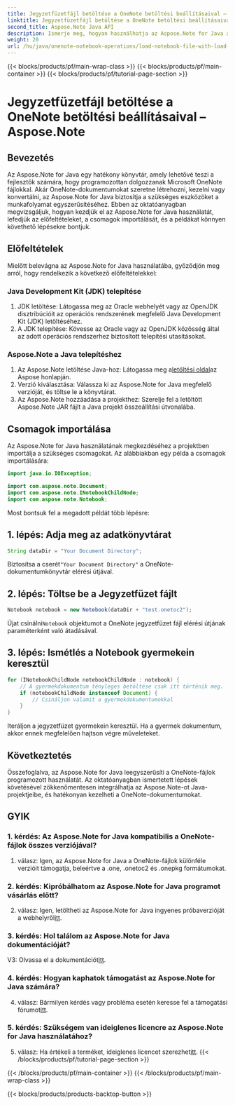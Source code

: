 ```yaml
---
title: Jegyzetfüzetfájl betöltése a OneNote betöltési beállításaival – Aspose.Note
linktitle: Jegyzetfüzetfájl betöltése a OneNote betöltési beállításaival – Aspose.Note
second_title: Aspose.Note Java API
description: Ismerje meg, hogyan használhatja az Aspose.Note for Java alkalmazást a OneNote-fájlok programozott kezeléséhez. Kezdje el most átfogó oktatóanyagunkat.
weight: 20
url: /hu/java/onenote-notebook-operations/load-notebook-file-with-load-options/
---
```


{{< blocks/products/pf/main-wrap-class >}}
{{< blocks/products/pf/main-container >}}
{{< blocks/products/pf/tutorial-page-section >}}

# Jegyzetfüzetfájl betöltése a OneNote betöltési beállításaival – Aspose.Note

## Bevezetés

Az Aspose.Note for Java egy hatékony könyvtár, amely lehetővé teszi a fejlesztők számára, hogy programozottan dolgozzanak Microsoft OneNote fájlokkal. Akár OneNote-dokumentumokat szeretne létrehozni, kezelni vagy konvertálni, az Aspose.Note for Java biztosítja a szükséges eszközöket a munkafolyamat egyszerűsítéséhez. Ebben az oktatóanyagban megvizsgáljuk, hogyan kezdjük el az Aspose.Note for Java használatát, lefedjük az előfeltételeket, a csomagok importálását, és a példákat könnyen követhető lépésekre bontjuk.

## Előfeltételek

Mielőtt belevágna az Aspose.Note for Java használatába, győződjön meg arról, hogy rendelkezik a következő előfeltételekkel:

### Java Development Kit (JDK) telepítése

1. JDK letöltése: Látogassa meg az Oracle webhelyét vagy az OpenJDK disztribúcióit az operációs rendszerének megfelelő Java Development Kit (JDK) letöltéséhez.
2. A JDK telepítése: Kövesse az Oracle vagy az OpenJDK közösség által az adott operációs rendszerhez biztosított telepítési utasításokat.

### Aspose.Note a Java telepítéshez

1.  Az Aspose.Note letöltése Java-hoz: Látogassa meg a[letöltési oldal](https://releases.aspose.com/note/java/)az Aspose honlapján.
2. Verzió kiválasztása: Válassza ki az Aspose.Note for Java megfelelő verzióját, és töltse le a könyvtárat.
3. Az Aspose.Note hozzáadása a projekthez: Szerelje fel a letöltött Aspose.Note JAR fájlt a Java projekt összeállítási útvonalába.

## Csomagok importálása

Az Aspose.Note for Java használatának megkezdéséhez a projektben importálja a szükséges csomagokat. Az alábbiakban egy példa a csomagok importálására:

```java
import java.io.IOException;

import com.aspose.note.Document;
import com.aspose.note.INotebookChildNode;
import com.aspose.note.Notebook;
```

Most bontsuk fel a megadott példát több lépésre:

## 1. lépés: Adja meg az adatkönyvtárat

```java
String dataDir = "Your Document Directory";
```

 Biztosítsa a cserét`"Your Document Directory"` a OneNote-dokumentumkönyvtár elérési útjával.

## 2. lépés: Töltse be a Jegyzetfüzet fájlt

```java
Notebook notebook = new Notebook(dataDir + "test.onetoc2");
```

 Újat csinálni`Notebook` objektumot a OneNote jegyzetfüzet fájl elérési útjának paraméterként való átadásával.

## 3. lépés: Ismétlés a Notebook gyermekein keresztül

```java
for (INotebookChildNode notebookChildNode : notebook) {
    // A gyermekdokumentum tényleges betöltése csak itt történik meg.
    if (notebookChildNode instanceof Document) {
        // Csináljon valamit a gyermekdokumentumokkal
    }
}
```

Iteráljon a jegyzetfüzet gyermekein keresztül. Ha a gyermek dokumentum, akkor ennek megfelelően hajtson végre műveleteket.

## Következtetés

Összefoglalva, az Aspose.Note for Java leegyszerűsíti a OneNote-fájlok programozott használatát. Az oktatóanyagban ismertetett lépések követésével zökkenőmentesen integrálhatja az Aspose.Note-ot Java-projektjeibe, és hatékonyan kezelheti a OneNote-dokumentumokat.

## GYIK

### 1. kérdés: Az Aspose.Note for Java kompatibilis a OneNote-fájlok összes verziójával?

1. válasz: Igen, az Aspose.Note for Java a OneNote-fájlok különféle verzióit támogatja, beleértve a .one, .onetoc2 és .onepkg formátumokat.

### 2. kérdés: Kipróbálhatom az Aspose.Note for Java programot vásárlás előtt?

 2. válasz: Igen, letöltheti az Aspose.Note for Java ingyenes próbaverzióját a webhelyről[itt](https://releases.aspose.com/).

### 3. kérdés: Hol találom az Aspose.Note for Java dokumentációját?

 V3: Olvassa el a dokumentációt[itt](https://reference.aspose.com/note/java/).

### 4. kérdés: Hogyan kaphatok támogatást az Aspose.Note for Java számára?

 4. válasz: Bármilyen kérdés vagy probléma esetén keresse fel a támogatási fórumot[itt](https://forum.aspose.com/c/note/28).

### 5. kérdés: Szükségem van ideiglenes licencre az Aspose.Note for Java használatához?

 5. válasz: Ha értékeli a terméket, ideiglenes licencet szerezhet[itt](https://purchase.aspose.com/temporary-license/).
{{< /blocks/products/pf/tutorial-page-section >}}

{{< /blocks/products/pf/main-container >}}
{{< /blocks/products/pf/main-wrap-class >}}

{{< blocks/products/products-backtop-button >}}
